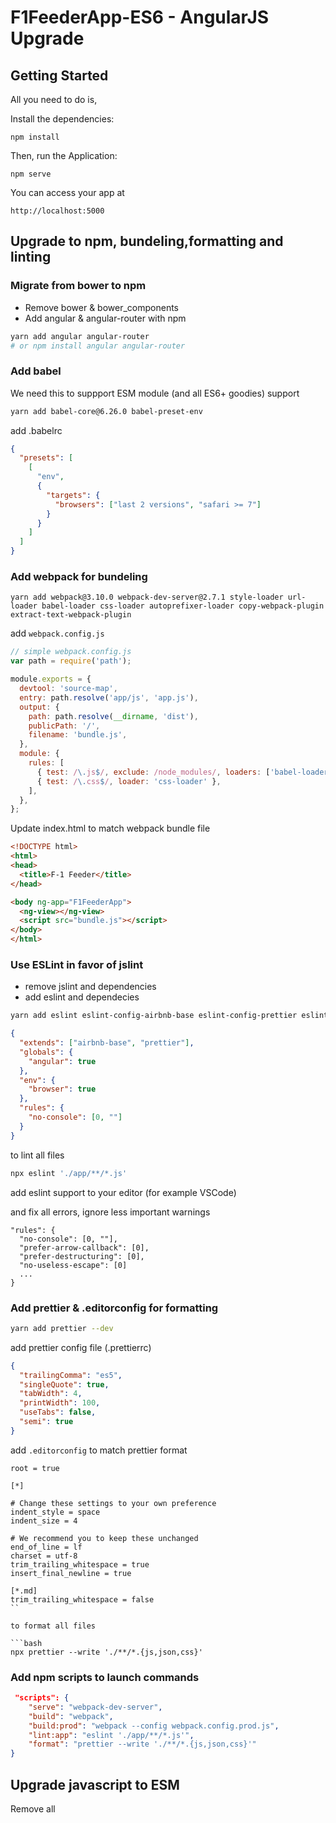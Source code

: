 # F1FeederApp-ES6 - AngularJS Upgrade

## Getting Started

All you need to do is,

Install the dependencies:

```
npm install
```

Then, run the Application:

```
npm serve
```

You can access your app at

```
http://localhost:5000
```

## Upgrade to npm, bundeling,formatting and linting

### Migrate from bower to npm

* Remove bower & bower_components
* Add angular & angular-router with npm

```bash
yarn add angular angular-router
# or npm install angular angular-router
```

### Add babel

We need this to suppport ESM module (and all ES6+ goodies) support

```bash
yarn add babel-core@6.26.0 babel-preset-env
```

add .babelrc

```json
{
  "presets": [
    [
      "env",
      {
        "targets": {
          "browsers": ["last 2 versions", "safari >= 7"]
        }
      }
    ]
  ]
}
```

### Add webpack for bundeling

```
yarn add webpack@3.10.0 webpack-dev-server@2.7.1 style-loader url-loader babel-loader css-loader autoprefixer-loader copy-webpack-plugin extract-text-webpack-plugin
```

add `webpack.config.js`

```js
// simple webpack.config.js
var path = require('path');

module.exports = {
  devtool: 'source-map',
  entry: path.resolve('app/js', 'app.js'),
  output: {
    path: path.resolve(__dirname, 'dist'),
    publicPath: '/',
    filename: 'bundle.js',
  },
  module: {
    rules: [
      { test: /\.js$/, exclude: /node_modules/, loaders: ['babel-loader'] },
      { test: /\.css$/, loader: 'css-loader' },
    ],
  },
};
```

Update index.html to match webpack bundle file

```html
<!DOCTYPE html>
<html>
<head>
  <title>F-1 Feeder</title>
</head>

<body ng-app="F1FeederApp">
  <ng-view></ng-view>
  <script src="bundle.js"></script>
</body>
</html>
```

### Use ESLint in favor of jslint

* remove jslint and dependencies
* add eslint and dependecies

```bash
yarn add eslint eslint-config-airbnb-base eslint-config-prettier eslint-plugin-import --dev
```

```json
{
  "extends": ["airbnb-base", "prettier"],
  "globals": {
    "angular": true
  },
  "env": {
    "browser": true
  },
  "rules": {
    "no-console": [0, ""]
  }
}
```

to lint all files

```bash
npx eslint './app/**/*.js'
```

add eslint support to your editor (for example VSCode)

and fix all errors, ignore less important warnings

```
"rules": {
  "no-console": [0, ""],
  "prefer-arrow-callback": [0],
  "prefer-destructuring": [0],
  "no-useless-escape": [0]
  ...
}
```

### Add prettier & .editorconfig for formatting

```bash
yarn add prettier --dev
```

add prettier config file (.prettierrc)

```json
{
  "trailingComma": "es5",
  "singleQuote": true,
  "tabWidth": 4,
  "printWidth": 100,
  "useTabs": false,
  "semi": true
}
```

add `.editorconfig` to match prettier format

````
root = true

[*]

# Change these settings to your own preference
indent_style = space
indent_size = 4

# We recommend you to keep these unchanged
end_of_line = lf
charset = utf-8
trim_trailing_whitespace = true
insert_final_newline = true

[*.md]
trim_trailing_whitespace = false
``

to format all files

```bash
npx prettier --write './**/*.{js,json,css}'
````

### Add npm scripts to launch commands

```json
 "scripts": {
    "serve": "webpack-dev-server",
    "build": "webpack",
    "build:prod": "webpack --config webpack.config.prod.js",
    "lint:app": "eslint './app/**/*.js'",
    "format": "prettier --write './**/*.{js,json,css}'"
}
```

## Upgrade javascript to ESM

Remove all <script> tags from the index.html

Remove all IFFE and 'use strict' (ESM modules will handle this)

Refactor all JS files

## Split app.js and app.module.js

```js
// app.module.js
import angular from 'angular';
import commonModule from './common';
import featuresModule from './features';

// combine all modules to create app module
export default angular.module('app', [commonModule, featuresModule]);
```

```js
import 'angular';
import appModule from './app.module';

// configs
appModule.config(function($locationProvider) {
    $locationProvider.html5Mode(true);
});

// runs
appModule.run(...)

// constant
appModule.constant('appVersion', VERSION);
appModule.constant('appEnv', ENV);
```

## Split module and services/controllers/filters/...

./controllers/index.js

```js
import angular from 'angular';
import userController from './userController';
import customerController from './customerController';

const module = angular
  .module('My.controllers', [])
  .controller('userController', userController)
  .controller('customerController', customerController);

export default module.name;
```

./controllers/userController.js

```js
userController.$inject[('$scope', '$routeParams', 'userService')];
export default function userController($scope, $routeParams, userService) {
  // implementation
}
```

## Write your services/controllers as classes

```js
export class UserController {
  static $inject = ['$scope', '$routeParams', 'apiService'];
  constructor(private $scope, private $routeParams, private apiService) {
    console.log('ctrl');
  }

  doThis() {
    this.$scope.name = 'hello'
  }

}
```

## Use ControllerAs syntax

```js
export class UserController {
  name: string;

  static $inject = ['$routeParams', 'apiService'];
  constructor(private $routeParams, private apiService) {
    console.log('ctrl');
  }

  doThis() {
    this.name = 'hello'
  }
}
```

```js
.when('/user/:id', {
  template: require('./controllers/user.html'),
  controller: 'userController',
  controllerAs: 'ctrl',
})
```
